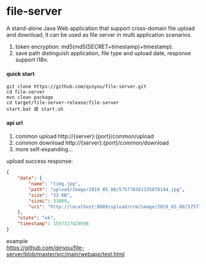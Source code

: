 # file-server
A stand-alone Java Web application that support cross-domain file upload and download, it can be used as file server in multi application scenarios.

1. token encryption: md5(md5(SECRET+timestamp)+timestamp).
2. save path distinguish application, file type and upload date, response support i18n.

#### quick start

```Shell
git clone https://github.com/qinyou/file-server.git
cd file-server
mvn clean package
cd target/file-server-release/file-server
start.bat 或 start.sh
```

#### api url
1. common upload     http://{server}:{port}/common/upload  
2. common download   http://{server}:{port}/common/download  
3. more self-expanding...

upload success response:

```Json
{
	"data": {
		"name": "timg.jpg",
		"path": "upload/image/2019_05_08/575776561135878144.jpg",
		"size": "33 KB",
		"sizeL": 33809,
		"uri": "http://localhost:8089/upload/crm/image/2019_05_08/575776561135878144.jpg"
	},
	"state": "ok",
	"timestamp": 1557317429598
}
```

example  
https://github.com/qinyou/file-server/blob/master/src/main/webapp/test.html  


